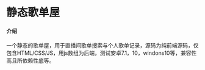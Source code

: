 # 静态歌单屋

#### 介绍
一个静态的歌单屋，用于直播间歌单搜索与个人歌单记录，源码为纯前端源码，仅包含HTML/CSS/JS，用js数组为后端，测试安卓7.1，10，windons10等，兼容性高且所依赖性底等。






